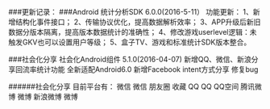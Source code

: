 ###更新记录：
###Android 统计分析SDK 6.0.0(2016-5-11）
    功能更新：
    1、新增结构化事件接口；
    2、传输协议优化，提高数据解析效率；
    3、APP升级后新旧数据分版本隔离，提高版本数据统计的准确性；
    4、修改游戏userlevel逻辑：未触发GKV也可以设置用户等级；
    5、盒子TV、游戏和标准统计SDK版本整合。
    
###社会化分享 社会化Android组件  5.1.0(2016-04-07)
    新增QQ、微信、新浪分享回流率统计功能
    全新适配Android6.0
    新增Facebook intent方式分享
    修复bug
    
######社会化分享 目前平台有：
    微信 微信 朋友圈 收藏
    QQ  QQ QQ空间
    腾讯微博 微博
    新浪微博 微博

